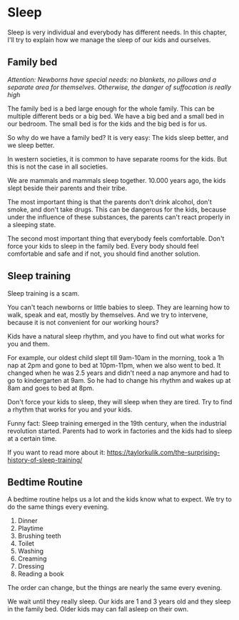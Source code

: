 # Sleep

Sleep is very individual and everybody has different needs.
In this chapter, I'll try to explain how we manage the sleep of our kids and ourselves.

## Family bed

_Attention: Newborns have special needs: no blankets, no pillows and a separate area for themselves.
Otherwise, the danger of suffocation is really high_

The family bed is a bed large enough for the whole family.
This can be multiple different beds or a big bed.
We have a big bed and a small bed in our bedroom.
The small bed is for the kids and the big bed is for us.

So why do we have a family bed?
It is very easy: The kids sleep better, and we sleep better.

In western societies, it is common to have separate rooms for the kids.
But this is not the case in all societies.

We are mammals and mammals sleep together.
10.000 years ago, the kids slept beside their parents and their tribe.

The most important thing is that the parents don't drink alcohol, don't smoke, and don't take drugs.
This can be dangerous for the kids, because under the influence of these substances, the parents can't react properly in a sleeping state.

The second most important thing that everybody feels comfortable.
Don't force your kids to sleep in the family bed.
Every body should feel comfortable and safe and if not, you should find another solution.

## Sleep training

Sleep training is a scam.

You can't teach newborns or little babies to sleep.
They are learning how to walk, speak and eat, mostly by themselves.
And we try to intervene, because it is not convenient for our working hours?

Kids have a natural sleep rhythm, and you have to find out what works for you and them.

For example, our oldest child slept till 9am-10am in the morning, took a 1h nap at 2pm and
gone to bed at 10pm-11pm, when we also went to bed.
It changed when he was 2.5 years and didn't need a nap anymore and had
to go to kindergarten at 9am. So he had to change his rhythm and wakes up at 8am and goes to bed at 8pm.

Don't force your kids to sleep, they will sleep when they are tired.
Try to find a rhythm that works for you and your kids.

Funny fact: Sleep training emerged in the 19th century, when the industrial revolution started.
Parents had to work in factories and the kids had to sleep at a certain time.

If you want to read more about it: https://taylorkulik.com/the-surprising-history-of-sleep-training/

## Bedtime Routine

A bedtime routine helps us a lot and the kids know what to expect.
We try to do the same things every evening.

1. Dinner
2. Playtime
3. Brushing teeth
4. Toilet
5. Washing
6. Creaming
7. Dressing
8. Reading a book

The order can change, but the things are nearly the same every evening.

We wait until they really sleep. Our kids are 1 and 3 years old and they sleep in the family bed.
Older kids may can fall asleep on their own.